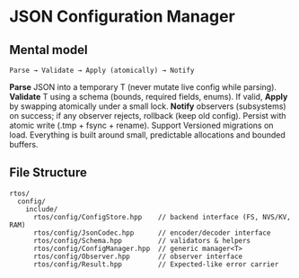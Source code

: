 # JSON Configuration Manager
## Mental model
`Parse → Validate → Apply (atomically) → Notify`

**Parse** JSON into a temporary T (never mutate live config while parsing).
**Validate** T using a schema (bounds, required fields, enums).
If valid, **Apply** by swapping atomically under a small lock.
**Notify** observers (subsystems) on success; if any observer rejects, rollback (keep old config).
Persist with atomic write (.tmp + fsync + rename).
Support Versioned migrations on load.
Everything is built around small, predictable allocations and bounded buffers.
## File Structure
```
rtos/
  config/
    include/
      rtos/config/ConfigStore.hpp    // backend interface (FS, NVS/KV, RAM)
      rtos/config/JsonCodec.hpp      // encoder/decoder interface
      rtos/config/Schema.hpp         // validators & helpers
      rtos/config/ConfigManager.hpp  // generic manager<T>
      rtos/config/Observer.hpp       // observer interface
      rtos/config/Result.hpp         // Expected-like error carrier
```
